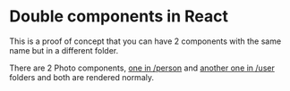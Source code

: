 # Double components in React

This is a proof of concept that you can have 2 components with the same name but in a different folder.

There are 2 Photo components, [one in /person](src/person/Photo.js) and [another one in /user](src/user/Photo.js) folders and both are rendered normaly.

